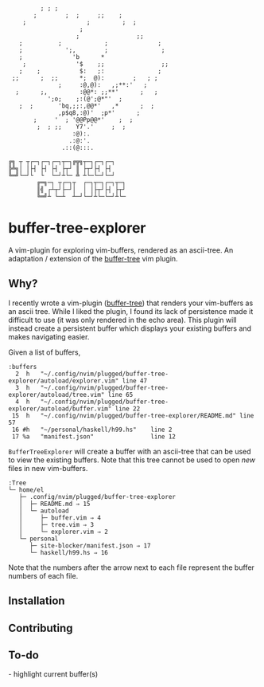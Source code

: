 ```
         ; ; ;
       ;        ;  ;     ;;    ;
    ;                 ;         ;  ;
                    ;
                   ;                ;;
   ;          ;            ;              ;
   ;            ';,        ;               ;
   ;              'b      *
    ;              '$    ;;                ;;
   ;    ;           $:   ;:               ;
 ;;      ;  ;;      *;  @):        ;   ; ;
              ;     :@,@):   ,;**:'   ;
  ;      ;,         :@@*: ;;**'      ;   ;
           ';o;    ;:(@';@*"'  ;
   ;  ;       'bq,;;:,@@*'   ,*      ;  ;
              ,p$q8,:@)'  ;p*'      ;
       ;     '  ; '@@Pp@@*'    ;  ;
        ;  ; ;;    Y7'.'     ;  ;
                  :@):.
                 .:@:'.
               .::(@:::.

╔╗ ┬ ┬┌─┐┌─┐┌─┐┬─┐╔╦╗┬─┐┌─┐┌─┐
╠╩╗│ │├┤ ├┤ ├┤ ├┬┘ ║ ├┬┘├┤ ├┤
╚═╝└─┘└  └  └─┘┴└─ ╩ ┴└─└─┘└─┘
        ╔═╗─┐ ┬┌─┐┬  ┌─┐┬─┐┌─┐┬─┐
        ║╣ ┌┴┬┘├─┘│  │ │├┬┘├┤ ├┬┘
        ╚═╝┴ └─┴  ┴─┘└─┘┴└─└─┘┴└─
```

<h1>buffer-tree-explorer</h1>

A vim-plugin for exploring vim-buffers, rendered as an ascii-tree. An adaptation / extension of the <a href='https://github.com/el-iot/buffer-tree'>buffer-tree</a> vim plugin.

<h2>Why?</h2>
I recently wrote a vim-plugin (<a href='https://github.com/el-iot/buffer-tree'>buffer-tree</a>) that renders your vim-buffers as an ascii tree. While I liked the plugin, I found its lack of persistence made it difficult to use (it was only rendered in the echo area). This plugin will instead create a persistent buffer which displays your existing buffers and makes navigating easier.

Given a list of buffers,
```
:buffers
  2  h   "~/.config/nvim/plugged/buffer-tree-explorer/autoload/explorer.vim" line 47
  3  h   "~/.config/nvim/plugged/buffer-tree-explorer/autoload/tree.vim" line 65
  4  h   "~/.config/nvim/plugged/buffer-tree-explorer/autoload/buffer.vim" line 22
 15  h   "~/.config/nvim/plugged/buffer-tree-explorer/README.md" line 57
 16 #h   "~/personal/haskell/h99.hs"    line 2
 17 %a   "manifest.json"                line 12
```

<code>BufferTreeExplorer</code> will create a buffer with an ascii-tree that can be used to view the existing buffers. Note that this tree cannot be used to open *new* files in new vim-buffers.

```
:Tree
└─ home/el
   ├─ .config/nvim/plugged/buffer-tree-explorer
   │  ├─ README.md ⇒ 15
   │  └─ autoload
   │     ├─ buffer.vim ⇒ 4
   │     ├─ tree.vim ⇒ 3
   │     └─ explorer.vim ⇒ 2
   └─ personal
      ├─ site-blocker/manifest.json ⇒ 17
      └─ haskell/h99.hs ⇒ 16
```

Note that the numbers after the arrow next to each file represent the buffer numbers of each file.

<h2>Installation</h2>
<h2>Contributing</h2>
<h2>To-do</h2>
- highlight current buffer(s)
